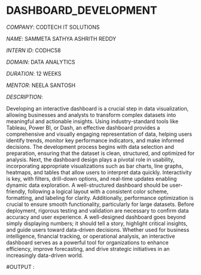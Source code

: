 # DASHBOARD_DEVELOPMENT

*COMPANY*: CODTECH IT SOLUTIONS

*NAME*: SAMMETA SATHYA ASHRITH REDDY

*INTERN ID*: CODHC58

*DOMAIN*: DATA ANALYTICS

*DURATION*: 12 WEEKS

*MENTOR*: NEELA SANTOSH

*DESCRIPTION*: 

Developing an interactive dashboard is a crucial step in data visualization, allowing businesses and analysts to transform complex datasets into meaningful and actionable insights. Using industry-standard tools like Tableau, Power BI, or Dash, an effective dashboard provides a comprehensive and visually engaging representation of data, helping users identify trends, monitor key performance indicators, and make informed decisions. The development process begins with data selection and preparation, ensuring that the dataset is clean, structured, and optimized for analysis. Next, the dashboard design plays a pivotal role in usability, incorporating appropriate visualizations such as bar charts, line graphs, heatmaps, and tables that allow users to interpret data quickly. Interactivity is key, with filters, drill-down options, and real-time updates enabling dynamic data exploration. A well-structured dashboard should be user-friendly, following a logical layout with a consistent color scheme, formatting, and labeling for clarity. Additionally, performance optimization is crucial to ensure smooth functionality, particularly for large datasets. Before deployment, rigorous testing and validation are necessary to confirm data accuracy and user experience. A well-designed dashboard goes beyond simply displaying numbers; it should tell a story, highlight critical insights, and guide users toward data-driven decisions. Whether used for business intelligence, financial tracking, or operational analysis, an interactive dashboard serves as a powerful tool for organizations to enhance efficiency, improve forecasting, and drive strategic initiatives in an increasingly data-driven world.

#OUTPUT :
